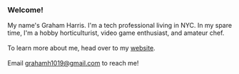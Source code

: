 ### Welcome!

My name's Graham Harris. I'm a tech professional living in NYC. In my spare time, I'm a hobby horticulturist, video game enthusiast, and amateur chef.\
\
To learn more about me, head over to my [website](https://gwharris.github.io/).\
\
Email grahamh1019@gmail.com to reach me!



